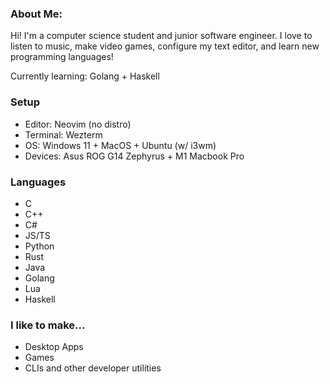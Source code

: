 ### About Me:
Hi! I'm a computer science student and junior software engineer. I love to listen to music, make video games, configure my text editor, and learn new programming languages!

Currently learning: Golang + Haskell

### Setup
- Editor: Neovim (no distro)
- Terminal: Wezterm
- OS: Windows 11 + MacOS + Ubuntu (w/ i3wm)
- Devices: Asus ROG G14 Zephyrus + M1 Macbook Pro

### Languages
- C
- C++
- C#
- JS/TS
- Python
- Rust
- Java
- Golang
- Lua
- Haskell

### I like to make...
- Desktop Apps
- Games
- CLIs and other developer utilities
